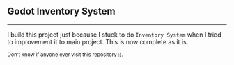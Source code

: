 ## Godot Inventory System
---
I build this project just because I stuck to do `Inventory System` when I tried to improvement it to main project.
This is now complete as it is.

<small>Don't know if anyone ever visit this repository :(.</small>